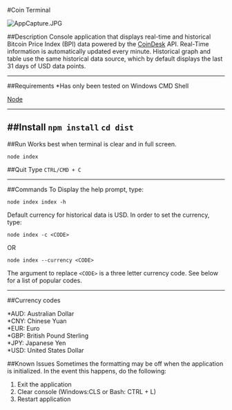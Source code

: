 #Coin Terminal

![AppCapture.JPG](https://bitbucket.org/repo/MEa7xX/images/1721167463-AppCapture.JPG)

##Description
Console application that displays real-time and historical Bitcoin Price Index (BPI) data powered by the [CoinDesk](http://www.coindesk.com/price) API. Real-Time information is automatically updated
every minute. Historical graph and table use the same historical data source, which by default displays the last 31 days of USD data points.

---

##Requirements
*Has only been tested on Windows CMD Shell

[Node](https://nodejs.org/en/)

---

##Install
`npm install`
`cd dist`
---

##Run
Works best when terminal is clear and in full screen.

`node index`

##Quit
Type `CTRL/CMD + C`

---

##Commands
To Display the help prompt, type:

`node index index -h`

Default currency for historical data is USD. In order to set the currency, type:

`node index -c <CODE>`

OR

`node index --currency <CODE>`

The argument to replace `<CODE>` is a three letter currency code. See below for a list of popular codes.

---

##Currency codes

*AUD: Australian Dollar  
*CNY: Chinese Yuan  
*EUR: Euro  
*GBP: British Pound Sterling  
*JPY: Japanese Yen  
*USD: United States Dollar  

##Known Issues
Sometimes the formatting may be off when the application is initialized. In the event this happens, do the following:

1. Exit the application
2. Clear console (Windows:CLS or Bash: CTRL + L)
2. Restart application


